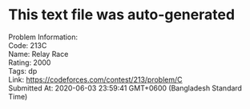 # This text file was auto-generated  
  
Problem Information:  
Code: 213C  
Name: Relay Race  
Rating: 2000  
Tags: dp  
Link: https://codeforces.com/contest/213/problem/C  
Submitted At: 2020-06-03 23:59:41 GMT+0600 (Bangladesh Standard Time)  
